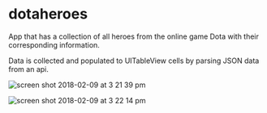 # dotaheroes
App that has a collection of all heroes from the online game Dota with their corresponding information.

Data is collected and populated to UITableView cells by parsing JSON data from an api.

![screen shot 2018-02-09 at 3 21 39 pm](https://user-images.githubusercontent.com/34497076/36048426-35a6a85e-0dad-11e8-944f-f9e7ce9fecc5.png)

![screen shot 2018-02-09 at 3 22 14 pm](https://user-images.githubusercontent.com/34497076/36048442-4153eed2-0dad-11e8-83ea-d3f42207a305.png)
